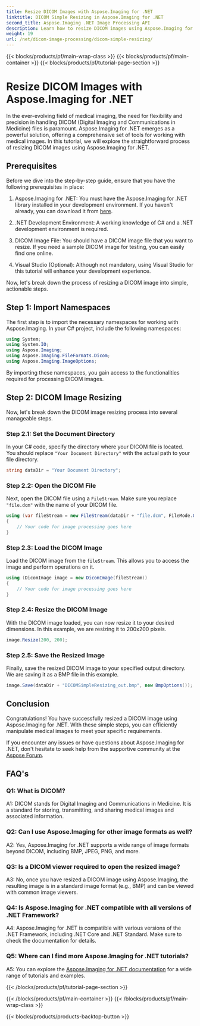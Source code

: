 ```yaml
---
title: Resize DICOM Images with Aspose.Imaging for .NET
linktitle: DICOM Simple Resizing in Aspose.Imaging for .NET
second_title: Aspose.Imaging .NET Image Processing API
description: Learn how to resize DICOM images using Aspose.Imaging for .NET, a powerful tool for medical image processing. Simple steps for precise results.
weight: 19
url: /net/dicom-image-processing/dicom-simple-resizing/
---
```


{{< blocks/products/pf/main-wrap-class >}}
{{< blocks/products/pf/main-container >}}
{{< blocks/products/pf/tutorial-page-section >}}

# Resize DICOM Images with Aspose.Imaging for .NET

In the ever-evolving field of medical imaging, the need for flexibility and precision in handling DICOM (Digital Imaging and Communications in Medicine) files is paramount. Aspose.Imaging for .NET emerges as a powerful solution, offering a comprehensive set of tools for working with medical images. In this tutorial, we will explore the straightforward process of resizing DICOM images using Aspose.Imaging for .NET. 

## Prerequisites

Before we dive into the step-by-step guide, ensure that you have the following prerequisites in place:

1. Aspose.Imaging for .NET: You must have the Aspose.Imaging for .NET library installed in your development environment. If you haven't already, you can download it from [here](https://releases.aspose.com/imaging/net/).

2. .NET Development Environment: A working knowledge of C# and a .NET development environment is required.

3. DICOM Image File: You should have a DICOM image file that you want to resize. If you need a sample DICOM image for testing, you can easily find one online.

4. Visual Studio (Optional): Although not mandatory, using Visual Studio for this tutorial will enhance your development experience.

Now, let's break down the process of resizing a DICOM image into simple, actionable steps.

## Step 1: Import Namespaces

The first step is to import the necessary namespaces for working with Aspose.Imaging. In your C# project, include the following namespaces:

```csharp
using System;
using System.IO;
using Aspose.Imaging;
using Aspose.Imaging.FileFormats.Dicom;
using Aspose.Imaging.ImageOptions;
```

By importing these namespaces, you gain access to the functionalities required for processing DICOM images.

## Step 2: DICOM Image Resizing

Now, let's break down the DICOM image resizing process into several manageable steps.

### Step 2.1: Set the Document Directory

In your C# code, specify the directory where your DICOM file is located. You should replace `"Your Document Directory"` with the actual path to your file directory.

```csharp
string dataDir = "Your Document Directory";
```

### Step 2.2: Open the DICOM File

Next, open the DICOM file using a `FileStream`. Make sure you replace `"file.dcm"` with the name of your DICOM file.

```csharp
using (var fileStream = new FileStream(dataDir + "file.dcm", FileMode.Open, FileAccess.Read))
{
    // Your code for image processing goes here
}
```

### Step 2.3: Load the DICOM Image

Load the DICOM image from the `fileStream`. This allows you to access the image and perform operations on it.

```csharp
using (DicomImage image = new DicomImage(fileStream))
{
    // Your code for image processing goes here
}
```

### Step 2.4: Resize the DICOM Image

With the DICOM image loaded, you can now resize it to your desired dimensions. In this example, we are resizing it to 200x200 pixels.

```csharp
image.Resize(200, 200);
```

### Step 2.5: Save the Resized Image

Finally, save the resized DICOM image to your specified output directory. We are saving it as a BMP file in this example.

```csharp
image.Save(dataDir + "DICOMSimpleResizing_out.bmp", new BmpOptions());
```

## Conclusion

Congratulations! You have successfully resized a DICOM image using Aspose.Imaging for .NET. With these simple steps, you can efficiently manipulate medical images to meet your specific requirements.

If you encounter any issues or have questions about Aspose.Imaging for .NET, don't hesitate to seek help from the supportive community at the [Aspose Forum](https://forum.aspose.com/).

## FAQ's

### Q1: What is DICOM?

A1: DICOM stands for Digital Imaging and Communications in Medicine. It is a standard for storing, transmitting, and sharing medical images and associated information.

### Q2: Can I use Aspose.Imaging for other image formats as well?

A2: Yes, Aspose.Imaging for .NET supports a wide range of image formats beyond DICOM, including BMP, JPEG, PNG, and more.

### Q3: Is a DICOM viewer required to open the resized image?

A3: No, once you have resized a DICOM image using Aspose.Imaging, the resulting image is in a standard image format (e.g., BMP) and can be viewed with common image viewers.

### Q4: Is Aspose.Imaging for .NET compatible with all versions of .NET Framework?

A4: Aspose.Imaging for .NET is compatible with various versions of the .NET Framework, including .NET Core and .NET Standard. Make sure to check the documentation for details.

### Q5: Where can I find more Aspose.Imaging for .NET tutorials?

A5: You can explore the   [Aspose.Imaging for .NET documentation](https://reference.aspose.com/imaging/net/) for a wide range of tutorials and examples.

{{< /blocks/products/pf/tutorial-page-section >}}

{{< /blocks/products/pf/main-container >}}
{{< /blocks/products/pf/main-wrap-class >}}

{{< blocks/products/products-backtop-button >}}
